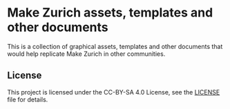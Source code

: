 # Make Zurich assets, templates and other documents

This is a collection of graphical assets, templates and other documents that would help replicate Make Zurich in other communities.

## License

This project is licensed under the CC-BY-SA 4.0 License, see the [LICENSE](LICENSE) file for details.